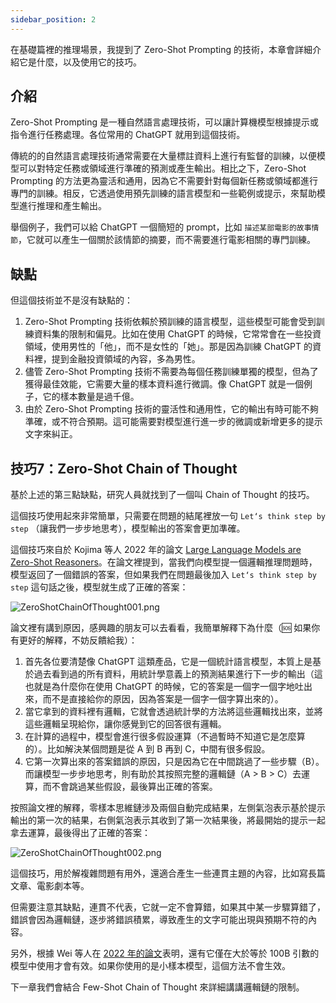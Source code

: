 ```yaml
---
sidebar_position: 2
---
```

<head>
  <script defer="defer" src="https://embed.trydyno.com/embedder.js"></script>
  <link href="https://embed.trydyno.com/embedder.css" rel="stylesheet" />
</head>

在基礎篇裡的推理場景，我提到了 Zero-Shot Prompting 的技術，本章會詳細介紹它是什麼，以及使用它的技巧。

## 介紹

Zero-Shot Prompting 是一種自然語言處理技術，可以讓計算機模型根據提示或指令進行任務處理。各位常用的 ChatGPT 就用到這個技術。

傳統的的自然語言處理技術通常需要在大量標註資料上進行有監督的訓練，以便模型可以對特定任務或領域進行準確的預測或產生輸出。相比之下，Zero-Shot Prompting 的方法更為靈活和通用，因為它不需要針對每個新任務或領域都進行專門的訓練。相反，它透過使用預先訓練的語言模型和一些範例或提示，來幫助模型進行推理和產生輸出。

舉個例子，我們可以給 ChatGPT 一個簡短的 prompt，比如 `描述某部電影的故事情節`，它就可以產生一個關於該情節的摘要，而不需要進行電影相關的專門訓練。

## 缺點

但這個技術並不是沒有缺點的：

1. Zero-Shot Prompting 技術依賴於預訓練的語言模型，這些模型可能會受到訓練資料集的限制和偏見。比如在使用 ChatGPT 的時候，它常常會在一些投資領域，使用男性的「他」，而不是女性的「她」。那是因為訓練 ChatGPT 的資料裡，提到金融投資領域的內容，多為男性。
2. 儘管 Zero-Shot Prompting 技術不需要為每個任務訓練單獨的模型，但為了獲得最佳效能，它需要大量的樣本資料進行微調。像 ChatGPT 就是一個例子，它的樣本數量是過千億。
3. 由於 Zero-Shot Prompting 技術的靈活性和通用性，它的輸出有時可能不夠準確，或不符合預期。這可能需要對模型進行進一步的微調或新增更多的提示文字來糾正。

## 技巧7：Zero-Shot Chain of Thought

基於上述的第三點缺點，研究人員就找到了一個叫 Chain of Thought 的技巧。

這個技巧使用起來非常簡單，只需要在問題的結尾裡放一句 `Let‘s think step by step` （讓我們一步步地思考），模型輸出的答案會更加準確。

這個技巧來自於 Kojima 等人 2022 年的論文 [Large Language Models are Zero-Shot Reasoners](https://arxiv.org/abs/2205.11916)。在論文裡提到，當我們向模型提一個邏輯推理問題時，模型返回了一個錯誤的答案，但如果我們在問題最後加入 `Let‘s think step by step` 這句話之後，模型就生成了正確的答案：

![ZeroShotChainOfThought001.png](./assets/ZeroShotChainOfThought001.png)

論文裡有講到原因，感興趣的朋友可以去看看，我簡單解釋下為什麼（🆘 如果你有更好的解釋，不妨反饋給我）：

1. 首先各位要清楚像 ChatGPT 這類產品，它是一個統計語言模型，本質上是基於過去看到過的所有資料，用統計學意義上的預測結果進行下一步的輸出（這也就是為什麼你在使用 ChatGPT 的時候，它的答案是一個字一個字地吐出來，而不是直接給你的原因，因為答案是一個字一個字算出來的）。
2. 當它拿到的資料裡有邏輯，它就會透過統計學的方法將這些邏輯找出來，並將這些邏輯呈現給你，讓你感覺到它的回答很有邏輯。
3. 在計算的過程中，模型會進行很多假設運算（不過暫時不知道它是怎麼算的）。比如解決某個問題是從 A 到 B 再到 C，中間有很多假設。
4. 它第一次算出來的答案錯誤的原因，只是因為它在中間跳過了一些步驟（B）。而讓模型一步步地思考，則有助於其按照完整的邏輯鏈（A > B > C）去運算，而不會跳過某些假設，最後算出正確的答案。

按照論文裡的解釋，零樣本思維鏈涉及兩個自動完成結果，左側氣泡表示基於提示輸出的第一次的結果，右側氣泡表示其收到了第一次結果後，將最開始的提示一起拿去運算，最後得出了正確的答案：

![ZeroShotChainOfThought002.png](./assets/ZeroShotChainOfThought002.png)

這個技巧，用於解複雜問題有用外，還適合產生一些連貫主題的內容，比如寫長篇文章、電影劇本等。

但需要注意其缺點，連貫不代表，它就一定不會算錯，如果其中某一步驟算錯了，錯誤會因為邏輯鏈，逐步將錯誤積累，導致產生的文字可能出現與預期不符的內容。

另外，根據 Wei 等人在 [2022 年的論文](https://arxiv.org/pdf/2201.11903.pdf)表明，還有它僅在大於等於 100B 引數的模型中使用才會有效。如果你使用的是小樣本模型，這個方法不會生效。

下一章我們會結合 Few-Shot Chain of Thought 來詳細講講邏輯鏈的限制。

